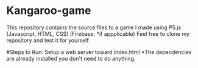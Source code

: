 # Kangaroo-game
This repository contains the source files to a game I made using P5.js (Javascript, HTML, CSS) (Firebase, *if appplicable) Feel free to clone my repository and test it for yourself.

#Steps to Run: Setup a web server toward index.html *The dependencies are already installed you don't need to do anything.
